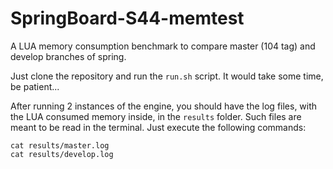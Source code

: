 # SpringBoard-S44-memtest

A LUA memory consumption benchmark to compare master (104 tag) and develop
branches of spring.

Just clone the repository and run the `run.sh` script. It would take some time,
be patient...

After running 2 instances of the engine, you should have the log files,
with the LUA consumed memory inside, in the `results` folder. Such files are
meant to be read in the terminal. Just execute the following commands:

```
cat results/master.log
cat results/develop.log
```
